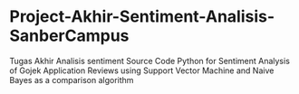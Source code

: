 # Project-Akhir-Sentiment-Analisis-SanberCampus
Tugas Akhir Analisis sentiment
Source Code Python for Sentiment Analysis of Gojek Application Reviews using Support Vector Machine and Naive Bayes as a comparison algorithm

